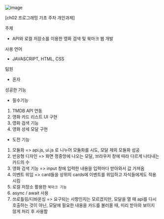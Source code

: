 ![image](https://github.com/user-attachments/assets/9aff9d9b-8a30-489f-9ca3-81afa21dbf80)

[ch02 프로그래밍 기초 주차 개인과제]

주제
- API와 로컬 저장소를 이용한 영화 검색 및 북마크 웹 개발

사용 언어
- JAVASCRIPT, HTML, CSS

팀원
- 혼자

성공한 기능

- 필수기능
1. TMDB API 연동
2. 영화 카드 리스트 UI 구현
3. 영화 검색 기능
4. 영화 상세 모달 구현

- 도전 기능
1. 모듈화 
=> api.js, ui.js 로 나누어 모듈화를 시도, 모달 제외 모듈화 성공
2. 반응형 디자인
=> 화면 정중앙에 나오는 모달, 브라우저 창에 따라 다르게 나타내는 카드의 수
3. 영화 검색 기능
=> input 창에 입력한 내용을 입력마다 받아와서 값 가져옴
4. 이벤트 위임
=> card들을 상위의 cards에 이벤트를 위임하고 자식들에게도 적용시킴
5. 로컬 저장소 활용한 `북마크 기능`
6. async / await 사용
7. 쓰로틀링/디바운싱
=> 요구되는 사항인지는 모르겠지만, 모달을 열 때 api를 다시 호출하는 것이 아닌, 모달에 필요한 내용을 카드를 불러올 때, 미리 받아와 보이지 않게 처리 후 사용함
